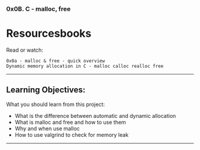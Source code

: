 ### 0x0B. C - malloc, free
Resourcesbooks
==========================================
Read or watch:

    0x0a - malloc & free - quick overview
    Dynamic memory allocation in C - malloc calloc realloc free

---
## Learning Objectives:
What you should learn from this project:

* What is the difference between automatic and dynamic allocation
* What is malloc and free and how to use them
* Why and when use malloc
* How to use valgrind to check for memory leak

---

